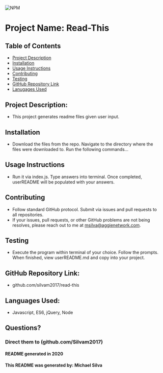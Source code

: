 
## 
  

![NPM](https://img.shields.io/npm/l/inquirer?style=plastic)

# Project Name:  Read-This

## Table of Contents
* [Project Description](#Project%20Description:)   
* [Installation](#Installation)
* [Usage Instructions](#Usage%20Instructions)
* [Contributing](#Contributing)   
* [Testing](#Testing)
* [GitHub Repository Link](#GitHub%20Repository%20Link:)
* [Lanugages Used](#Languages%20Used:)   

## Project Description: 
* This project generates readme files given user input.

## Installation 
* Download the files from the repo. Navigate to the directory where the files were downloaded to. Run the following commands...

## Usage Instructions 
* Run it via index.js. Type answers into terminal. Once completed, userREADME will be populated with your answers.

## Contributing 
* Follow standard GitHub protocol. Submit via issues and pull requests to all repositories.
* If your issues, pull requests, or other GitHub problems are not being resolves, please reach out to me at msilva@aggienetwork.com. 

## Testing
* Execute the program within terminal of your choice. Follow the prompts. When finished, view userREADME.md and copy into your project.

## GitHub Repository Link:
* github.com/silvam2017/read-this

## Languages Used:
* Javascript, ES6, jQuery, Node
    
    

## Questions?
### Direct them to (github.com/Silvam2017)



#### README generated in 2020
#### This README was generated by: Michael Silva
      